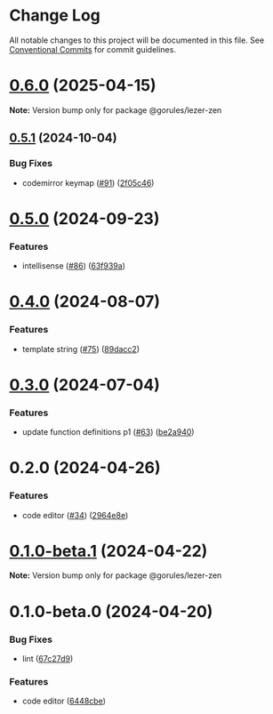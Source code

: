 # Change Log

All notable changes to this project will be documented in this file.
See [Conventional Commits](https://conventionalcommits.org) for commit guidelines.

# [0.6.0](https://github.com/lezer-parser/json/compare/@gorules/lezer-zen@0.5.1...@gorules/lezer-zen@0.6.0) (2025-04-15)

**Note:** Version bump only for package @gorules/lezer-zen

## [0.5.1](https://github.com/lezer-parser/json/compare/@gorules/lezer-zen@0.5.0...@gorules/lezer-zen@0.5.1) (2024-10-04)

### Bug Fixes

- codemirror keymap ([#91](https://github.com/lezer-parser/json/issues/91)) ([2f05c46](https://github.com/lezer-parser/json/commit/2f05c467d6afe130becf927ed2bf948178972692))

# [0.5.0](https://github.com/lezer-parser/json/compare/@gorules/lezer-zen@0.4.0...@gorules/lezer-zen@0.5.0) (2024-09-23)

### Features

- intellisense ([#86](https://github.com/lezer-parser/json/issues/86)) ([63f939a](https://github.com/lezer-parser/json/commit/63f939a1a06bdeef1f647bcccc9b7a18c2e956c1))

# [0.4.0](https://github.com/lezer-parser/json/compare/@gorules/lezer-zen@0.3.0...@gorules/lezer-zen@0.4.0) (2024-08-07)

### Features

- template string ([#75](https://github.com/lezer-parser/json/issues/75)) ([89dacc2](https://github.com/lezer-parser/json/commit/89dacc25d2d647260a059a1e57aefdb9f905d20d))

# [0.3.0](https://github.com/lezer-parser/json/compare/@gorules/lezer-zen@0.2.0...@gorules/lezer-zen@0.3.0) (2024-07-04)

### Features

- update function definitions p1 ([#63](https://github.com/lezer-parser/json/issues/63)) ([be2a940](https://github.com/lezer-parser/json/commit/be2a940f474702746b8331077a42932f34139d03))

# 0.2.0 (2024-04-26)

### Features

- code editor ([#34](https://github.com/lezer-parser/json/issues/34)) ([2964e8e](https://github.com/lezer-parser/json/commit/2964e8ed20d422c65d8eefdad92d08eae2665913))

# [0.1.0-beta.1](https://github.com/lezer-parser/json/compare/@gorules/lezer-zen@0.1.0-beta.0...@gorules/lezer-zen@0.1.0-beta.1) (2024-04-22)

**Note:** Version bump only for package @gorules/lezer-zen

# 0.1.0-beta.0 (2024-04-20)

### Bug Fixes

- lint ([67c27d9](https://github.com/lezer-parser/json/commit/67c27d90e097597105df09db290640b8cf34f763))

### Features

- code editor ([6448cbe](https://github.com/lezer-parser/json/commit/6448cbeaabe4cd3c7258bf40244972efe507a4ee))
